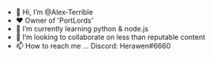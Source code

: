 - 👋 Hi, I’m @Alex-Terrible
- ❤️ Owner of 'PortLords'
- 🌱 I’m currently learning python & node.js
- 💞️ I’m looking to collaborate on less than reputable content
- 📫 How to reach me ... Discord: Herawen#6660

<!---
Alex-Terrible/Alex-Terrible is a ✨ special ✨ repository because its `README.md` (this file) appears on your GitHub profile.
You can click the Preview link to take a look at your changes.
--->
